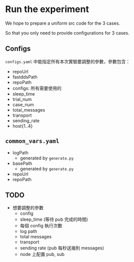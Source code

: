 # Run the experiment
We hope to prepare a uniform src code for the 3 cases.

So that you only need to provide configurations for 3 cases.

## Configs
`configs.yaml` 中能指定所有本次實驗要調整的參數，參數包含：
- repoUrl
- fastddsPath
- repoPath
- configs: 所有需要使用的
- sleep_time
- trial_num
- case_num
- total_messages
- transport
- sending_rate
- host{1..4}

## `common_vars.yaml`
- logPath
  - generated by `generate.py`
- basePath
  - generated by `generate.py`
- repoUrl
- repoPath

## TODO
- 想要調整的參數
  - config
  - sleep_time (等待 pub 完成的時間)
  - 每個 config 執行次數
  - log path
  - total messages
  - transport
  - sending rate (pub 每秒送幾則 messages)
  - node 上配置 pub, sub
